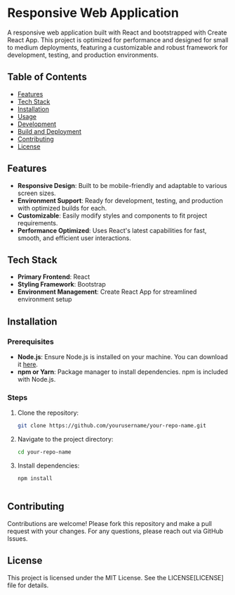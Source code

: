 # Responsive Web Application

A responsive web application built with React and bootstrapped with Create React App. This project is optimized for performance and designed for small to medium deployments, featuring a customizable and robust framework for development, testing, and production environments.

## Table of Contents
- [Features](#features)
- [Tech Stack](#tech-stack)
- [Installation](#installation)
- [Usage](#usage)
- [Development](#development)
- [Build and Deployment](#build-and-deployment)
- [Contributing](#contributing)
- [License](#license)

## Features
- **Responsive Design**: Built to be mobile-friendly and adaptable to various screen sizes.
- **Environment Support**: Ready for development, testing, and production with optimized builds for each.
- **Customizable**: Easily modify styles and components to fit project requirements.
- **Performance Optimized**: Uses React's latest capabilities for fast, smooth, and efficient user interactions.

## Tech Stack
- **Primary Frontend**: React
- **Styling Framework**: Bootstrap
- **Environment Management**: Create React App for streamlined environment setup

## Installation

### Prerequisites
- **Node.js**: Ensure Node.js is installed on your machine. You can download it [here](https://nodejs.org/).
- **npm or Yarn**: Package manager to install dependencies. npm is included with Node.js.

### Steps
1. Clone the repository:
   ```bash
   git clone https://github.com/yourusername/your-repo-name.git
2. Navigate to the project directory:
   ```bash
   cd your-repo-name
3. Install dependencies:
   ```bash
   npm install



## Contributing
Contributions are welcome! Please fork this repository and make a pull request with your changes. For any questions, please reach out via GitHub Issues.

## License
This project is licensed under the MIT License. See the LICENSE[LICENSE] file for details.
